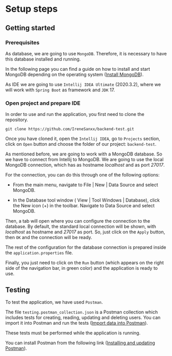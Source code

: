 # Setup steps

## Getting started

### Prerequisites

As database, we are going to use `MongoDB`. Therefore, it is necessary to have this database installed and running.

In the following page you can find a guide on how to install and start MongoDB depending on the operating system ([Install MongoDB](https://www.mongodb.com/docs/manual/installation/)).

As IDE we are going to use `Intellij IDEA Ultimate` (2020.3.2), where we will work with `Spring Boot` as framework and `JDK` 17.

### Open project and prepare IDE

In order to use and run the application, you first need to clone the repository.

```
git clone https://github.com/IreneSanxx/backend-test.git
```

Once you have cloned it, open the `Intellij IDEA`, go to `Projects` section, click on `Open` button and choose the folder of our project: `backend-test`.

As mentioned before, we are going to work with a MongoDB database. So we have to connect from Intellij to MongoDB. We are going to use the local MongoDB connection, which has as hostname *localhost* and as port *27017*.

For the connection, you can do this through one of the following options:

- From the main menu, navigate to File | New | Data Source and select MongoDB.

- In the Database tool window ( View | Tool Windows | Database), click the New icon (+) in the toolbar. Navigate to Data Source and select MongoDB.

Then, a tab will open where you can configure the connection to the database. By default, the standard local connection will be shown, with *localhost* as hostname and *27017* as port. So, just click on the `Apply` button, then `OK` and the connection will be ready.

The rest of the configuration for the database connection is prepared inside the `application.properties` file.

Finally, you just need to click on the `Run` button (which appears on the right side of the navigation bar, in green color) and the application is ready to use.

## Testing

To test the application, we have used `Postman`.

The file `testing.postman_collection.json` is a Postman collection which includes tests for creating, reading, updating and deleting users. You can import it into Postman and run the tests ([Import data into Postman](https://learning.postman.com/docs/getting-started/importing-and-exporting/importing-data/)).

These tests must be performed while the application is running.

You can install Postman from the following link ([Installing and updating Postman](https://learning.postman.com/docs/getting-started/installation/installation-and-updates/)).
